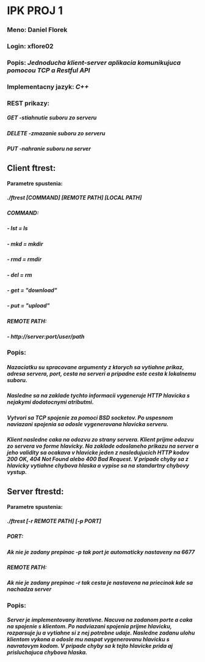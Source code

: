 # **IPK PROJ 1**
### **Meno:** Daniel Florek
### **Login:** xflore02
### **Popis:** *Jednoducha klient-server aplikacia komunikujuca pomocou TCP a Restful API*
### **Implementacny jazyk:**  *C++*
### **REST prikazy:**
#####  GET  *-stiahnutie suboru zo serveru*
#####  DELETE *-zmazanie suboru zo serveru*
#####  PUT  *-nahranie suboru na server* 

## **Client ftrest:**
#### **Parametre spustenia:**
##### ./ftrest [COMMAND] [REMOTE PATH] [LOCAL PATH]
##### __COMMAND:__
##### - lst = ls
##### - mkd = mkdir
##### - rmd = rmdir
##### - del = rm
##### - get = "download"
##### - put = "upload"
##### __REMOTE PATH:__
##### - http://server:port/user/path
### **Popis:**
##### Nazaciatku su spracovane argumenty z ktorych sa vytiahne prikaz, adresa servera, port, cesta na serveri a pripadne este cesta k lokalnemu suboru.
##### Nasledne sa na zaklade tychto informacii vygeneruje HTTP hlavicka s nejakymi dodatocnymi atributmi.
##### Vytvori sa TCP spojenie za pomoci BSD socketov. Po uspesnom naviazani spojenia sa odosle vygenerovana hlavicka serveru.
##### Klient nasledne caka na odozvu zo strany servera. Klient prijme odozvu zo servera vo forme hlavicky. Na zaklade odoslaneho prikazu na server a jeho validity sa ocakava v hlavicke jeden z nasledujucich HTTP kodov **200 OK**, **404 Not Found** alebo **400 Bad Request**. V pripade chyby sa z hlavicky vytiahne chybova hlaska a vypise sa na standartny chybovy vystup.     

    
## **Server ftrestd:**
#### **Parametre spustenia:**
##### ./ftrest [-r REMOTE PATH] [-p PORT]
##### __PORT:__
##### Ak nie je zadany prepinac -p tak port je automaticky nastaveny na _6677_
##### __REMOTE PATH:__
##### Ak nie je zadany prepinac -r tak cesta je nastavena na priecinok kde sa nachadza server
### **Popis:**
##### Server je implementovany iterativne. Nacuva na zadanom porte a caka na spojenie s klientom. Po nadviazani spojenia prijme hlavicku, rozparsuje ju a vytiahne si z nej potrebne udaje. Nasledne zadanu ulohu klientom vykona a odosle mu naspat vygenerovanu hlavicku s navratovym kodom. V pripade chyby sa k tejto hlavicke prida aj prisluchajuca chybova hlaska.
